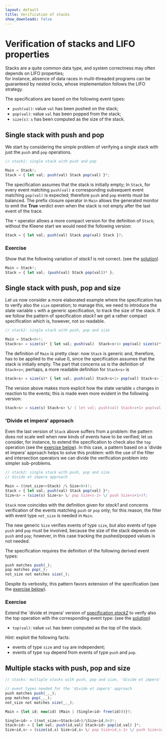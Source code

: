 ```yaml
---
layout: default
title: Verification of stacks
show_downloads: false
---
```

# Verification of stacks and LIFO properties

Stacks are a quite common data type, and system correctness may often depends on LIFO properties;  
for instance, absence of data races in multi-threaded programs can be guaranteed by nested locks, whose implementation follows
the LIFO strategy.

The specifications are based on the following event types:
* `push(val)`: value `val` has been pushed on the stack;
* `pop(val)`: value `val` has been popped from the stack;
* `size(s)`: `s` has been computed as the size of the stack.	

## Single stack with push and pop

We start by considering the simple problem of verifying a single stack with just the `push` and `pop` operations.
```js
// stack1: single stack with push and pop

Main = Stack!;
Stack = { let val; push(val) Stack pop(val) }*;
```
The specification assumes that the stack is initially empty; In  `Stack`,  for every event matching `push(val)` a corresponding subsequent event
matching `pop(val)` is expected; therefore `push` and `pop` events must be balanced. The prefix closure operator in `Main` allows the generated monitor to emit the **True** verdict even when the stack is not empty after the last event of the trace.

The `*` operator allows a more compact version for the definition of `Stack`; without the Kleene start we would need  the following version:
```js
Stack = { let val; push(val) Stack pop(val) Stack }?;
```
### Exercise
Show that the following variation of *stack1* is not correct. (see the [solution](solution-stack1.md))
```js
Main = Stack!;
Stack = { let val; (push(val) Stack pop(val))* };
```

## Single stack with push, pop and size
Let us now consider a more elaborated example where the specification has to verify also the `size` operation;
to manage this, we need to introduce the state variable `s` with a generic specification, to track the size of the stack.
If we follow the pattern of specification *stack1* we get a rather compact specification which is, however, not so readable.

```js
// stack2: single stack with push, pop and size

Main = Stack<0>!;
Stack<s> = size(s)* { let val; push(val)  Stack<s+1> pop(val) size(s)* }*;
```
The definition of `Main` is pretty clear: now `Stack` is generic and, therefore, has to be applied
to the value 0, since the specification assumes that the stack is initially empty.
The part that concerns us is the definition of `Stack<s>`;  perhaps, a more readable definition for `Stack<s>` is
```js
Stack<s> = size(s)* { let val; push(val) Stack<s+1> pop(val) Stack<s> }?;
```
The version above makes more explicit how the state variable `s` changes in reaction to the events; this is made even more evident in the
following version:
```js
Stack<s> = size(s) Stack<s> \/ { let val; push(val) Stack<s+1> pop(val) Stack<s> }?;
```
### 'Divide et impera' approach

Even the last version of `Stack` above suffers from a problem: the pattern does not scale well
when new kinds of events have to be verified; let us consider, for instance, to extend
the specification to check also the `top` operation (see the [exercise below](#exercise-1)).
In this case, a pattern based on a 'divide et impera' approach helps to solve this problem:
with the use of the filter and intersection operators we can divide the verification problem
into simpler sub-problems.

```js
// stack2: single stack with push, pop and size
// divide et impera approach

Main = ((not_size>>Stack) /\ Size<0>)!;
Stack = { let val; push(val) Stack pop(val) }*;
Size<s> = (size(s) Size<s> \/ pop Size<s-1> \/ push Size<s+1>)?;
```
`Stack` now coincides with the definition given for *stack1* and concerns verification of the events matching
`push` or `pop` only; for this reason, the filter with event type `not_size` is needed in `Main`.

The new generic `Size` verifies events of type `size`, but also events of type `push` and `pop` must be involved,
because the size of the stack depends on `push` and `pop`; however, in this case tracking the pushed/popped values
is not needed.

The specification requires the definition of the following derived event types:

```js
push matches push(_); 
pop matches pop(_); 
not_size not matches size(_);
```
Despite its verbosity, this pattern favors extension of the specification (see the [exercise below](#exercise-1)). 

### Exercise
Extend the 'divide et impera' version of [specification *stack2*](#divide-et-impera-approach) to verify also the top operation with the corresponding event type: (see the [solution](solution-stack2.md))

* `top(val)`: value `val` has been computed as the top of the stack.

*Hint*: exploit the following facts:

* events of type `size` and `top` are independent;
* events of type `top` depend from events of type `push` and `pop`.

## Multiple stacks with push, pop and size

```js
// stacks: multiple stacks with push, pop and size, 'divide et impera' approach

// event types needed for the 'divide et impera' approach 
push matches push(_,_); 
pop matches pop(_,_); 
not_size not matches size(_,_);

Main = {let id; new(id) (Main | (Single<id> free(id)))}?; 

Single<id> = ((not_size>>Stack<id>)/\Size<id,0>)!;
Stack<id> = { let val; push(id,val) Stack<id> pop(id,val) }*;
Size<id,s> = (size(id,s) Size<id,s> \/ pop Size<id,s-1> \/ push Size<id,s+1>)?; 
```